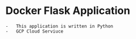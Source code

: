 # Docker Flask Application

    -   This application is written in Python
    -   GCP Cloud Serviuce

